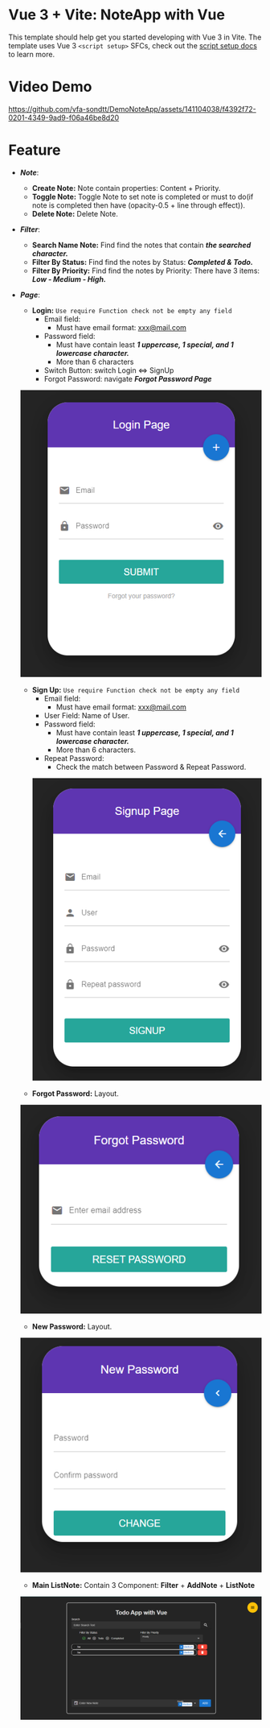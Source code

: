 # Vue 3 + Vite: NoteApp with Vue

This template should help get you started developing with Vue 3 in Vite. The template uses Vue 3 `<script setup>` SFCs, check out the [script setup docs](https://v3.vuejs.org/api/sfc-script-setup.html#sfc-script-setup) to learn more.



# **Video Demo**

https://github.com/vfa-sondtt/DemoNoteApp/assets/141104038/f4392f72-0201-4349-9ad9-f06a46be8d20

# **Feature**

- ***Note***: 
  - **Create Note:** Note contain properties: Content + Priority.
  - **Toggle Note:** Toggle Note to set note is completed or must to do(if note is completed then have (opacity-0.5 + line through effect)).
  - **Delete Note:** Delete Note.
  
- ***Filter***: 
  - **Search Name Note:** Find find the notes that contain ***the searched character.*** 
  - **Filter By Status:** Find find the notes by Status: ***Completed & Todo.***
  - **Filter By Priority:** Find find the notes by Priority: There have 3 items: ***Low - Medium - High.***
  
- ***Page***: 
  - **Login:** `Use require Function check not be empty any field`
    - Email field: 
      - Must have email format: xxx@mail.com
    - Password field:       
      - Must have contain least ***1 uppercase, 1 special, and 1 lowercase character.***
      - More than 6 characters
    - Switch Button: switch Login <=> SignUp
    - Forgot Password: navigate ***Forgot Password Page***
  
  <p align="center"><img src="./assets/img/login.png" title="NoteApp"/></p>

  - **Sign Up:** `Use require Function check not be empty any field`
    - Email field: 
      - Must have email format: xxx@mail.com
    - User Field: Name of User.
    - Password field:       
      - Must have contain least ***1 uppercase, 1 special, and 1 lowercase character.***
      - More than 6 characters.
    - Repeat Password: 
      - Check the match between Password & Repeat Password.
    <p align="center"><img src="./assets/img/signup.png" title="NoteApp"/></p>
  - **Forgot Password:** Layout.
  <p align="center"><img src="./assets/img/forgot.png" title="NoteApp"/></p>

  - **New Password:** Layout.


  <p align="center"><img src="./assets/img/new.png" title="NoteApp"/></p>


  - **Main ListNote:** Contain 3 Component: **Filter** + **AddNote** + **ListNote**


  <p align="center"><img src="./assets/img/todolist.png" title="NoteApp"/></p>
  
